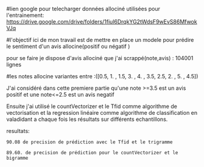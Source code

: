 
#lien google pour telecharger données allociné utilisées pour l'entrainement:
https://drive.google.com/drive/folders/1fiul6DrqkYG2tWdsF9wEvS86MfwokVJq


#l'objectif ici  de mon travail est de mettre en place un modele pour  prédire le sentiment d'un avis allocine(positif ou négatif )

pour se faire je dispose d'avis allociné que j'ai scrappé(note,avis) : 104001 lignes

#les notes allocine variantes entre :([0.5, 1. , 1.5, 3. , 4. , 3.5, 2.5, 2. , 5. , 4.5])


J'ai considéré dans cette premiere partie qu'une note >=3.5 est un avis positif et une note<=2.5 est un avis negatif


Ensuite j'ai utilisé le countVectorizer et le Tfid comme algorithme de vectorisation et la regression linéaire comme algorithme de classification
en valadidant a chaque fois les résultats sur différents echantillons.


resultats:

    90.08 de precision de prédiction avec le Tfid et le trigramme

    89.60. de precision de prédiction pour le countVectorizer et le bigramme
